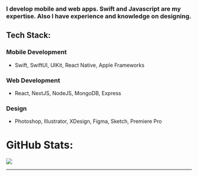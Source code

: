 ### I develop mobile and web apps. Swift and Javascript are my expertise. Also I have experience and knowledge on designing.

## Tech Stack:
### Mobile Development
- Swift, SwiftUI, UIKit, React Native, Apple Frameworks
### Web Development
- React, NextJS, NodeJS, MongoDB, Express
### Design
- Photoshop, Illustrator, XDesign, Figma, Sketch, Premiere Pro
# GitHub Stats:
![](https://github-readme-stats.vercel.app/api/top-langs/?username=eserinoglu&theme=dark&hide_border=true&include_all_commits=false&count_private=false&layout=compact)

---
